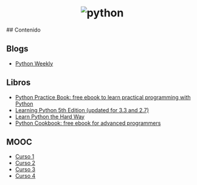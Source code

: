 <h1 align="center">
	<img src="https://www.python.org/static/img/python-logo@2x.png" alt="python">
	<br>
</h1>
## Contenido

## Blogs
- [Python Weekly](http://www.pythonweekly.com)

## Libros
- [Python Practice Book: free ebook to learn practical programming with Python](http://anandology.com/python-practice-book/index.html)
- [Learning Python 5th Edition (updated for 3.3 and 2.7)](https://drive.google.com/file/d/0B2Y-n6IlHYliSXZxMk0xT0NSY1E/preview)
- [Learn Python the Hard Way](https://learnpythonthehardway.org/book/)
- [Python Cookbook: free ebook for advanced programmers](http://chimera.labs.oreilly.com/books/1230000000393/index.html)

## MOOC
- [Curso 1](https://checkio.org/)
- [Curso 2](https://www.coursera.org/specializations/python)
- [Curso 3](https://www.coursera.org/specializations/data-science-python)
- [Curso 4](http://tutorial.python.org.ar/)
